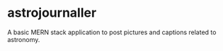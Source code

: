 ﻿# astrojournaller
A basic MERN stack application to post pictures and captions related to astronomy.


